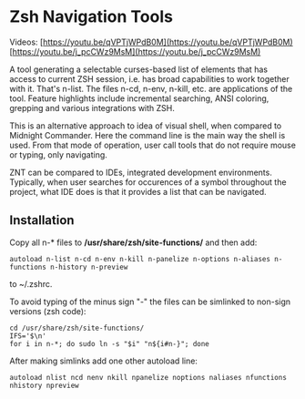# Zsh Navigation Tools

Videos: [https://youtu.be/qVPTjWPdB0M](https://youtu.be/qVPTjWPdB0M) [https://youtu.be/j_pcCWz9MsM](https://youtu.be/j_pcCWz9MsM)

A tool generating a selectable curses-based list of elements that has access to current ZSH session, i.e. has broad capabilities to work together with it. That's n-list. The files n-cd, n-env, n-kill, etc. are applications of the tool. Feature highlights include incremental searching, ANSI coloring, grepping and various integrations with ZSH.

This is an alternative approach to idea of visual shell, when compared to Midnight Commander. Here the command line is the main way the shell is used. From that mode of operation, user call tools that do not require mouse or typing, only navigating. 

ZNT can be compared to IDEs, integrated development environments. Typically, when user searches for occurences of a symbol throughout the project, what IDE does is that it provides a list that can be navigated.

## Installation
Copy all n-\* files to **/usr/share/zsh/site-functions/** and then add:

    autoload n-list n-cd n-env n-kill n-panelize n-options n-aliases n-functions n-history n-preview

to ~/.zshrc.

To avoid typing of the minus sign "-" the files can be simlinked to non-sign versions (zsh code):

    cd /usr/share/zsh/site-functions/
    IFS='$\n'
    for i in n-*; do sudo ln -s "$i" "n${i#n-}"; done

After making simlinks add one other autoload line:

    autoload nlist ncd nenv nkill npanelize noptions naliases nfunctions nhistory npreview
